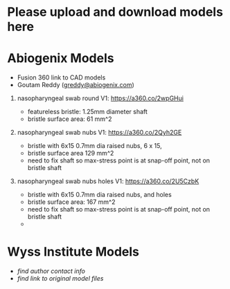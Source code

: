 # Please upload and download models here

# Abiogenix Models
- Fusion 360 link to CAD models
- Goutam Reddy (greddy@abiogenix.com)

1) nasopharyngeal swab round V1:  https://a360.co/2wpGHui
   - featureless bristle: 1.25mm diameter shaft
   - bristle surface area: 61 mm^2

2) nasopharyngeal swab nubs V1:  https://a360.co/2Qyh2GE
   - bristle with 6x15 0.7mm dia raised nubs, 6 x 15,
   - bristle surface area 129 mm^2
   - need to fix shaft so max-stress point is at snap-off point, not on bristle shaft
   
3) nasopharyngeal swab nubs holes V1: https://a360.co/2U5CzbK
   - bristle with 6x15 0.7mm dia raised nubs, and holes
   - bristle surface area: 167 mm^2
   - need to fix shaft so max-stress point is at snap-off point, not on bristle shaft
   - 


# Wyss Institute Models
- *find author contact info*
- *find link to original model files*
